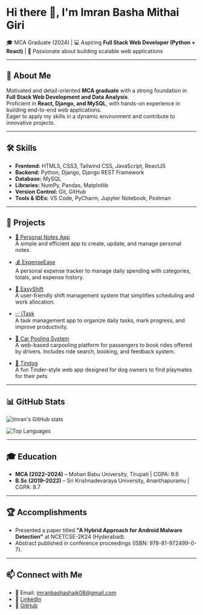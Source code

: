 # Hi there 👋, I'm Imran Basha Mithai Giri  

🎓 MCA Graduate (2024) | 💻 Aspiring **Full Stack Web Developer (Python + React)** | 🌱 Passionate about building scalable web applications  

---

## 🚀 About Me
Motivated and detail-oriented **MCA graduate** with a strong foundation in **Full Stack Web Development and Data Analysis**.  
Proficient in **React, Django, and MySQL**, with hands-on experience in building end-to-end web applications.  
Eager to apply my skills in a dynamic environment and contribute to innovative projects.  

---

## 🛠️ Skills
- **Frontend:** HTML5, CSS3, Tailwind CSS, JavaScript, ReactJS  
- **Backend:** Python, Django, Django REST Framework  
- **Database:** MySQL  
- **Libraries:** NumPy, Pandas, Matplotlib  
- **Version Control:** Git, GitHub  
- **Tools & IDEs:** VS Code, PyCharm, Jupyter Notebook, Postman  

---

## 📌 Projects

- [📝 Personal Notes App](https://github.com/imranbasha8/Personal-Notes-App)  
  A simple and efficient app to create, update, and manage personal notes.  

- [💰 ExpenseEase](https://github.com/imranbasha8/ExpenseEase)  
  A personal expense tracker to manage daily spending with categories, totals, and expense history.  

- [🔄 EasyShift](https://github.com/imranbasha8/EasyShift)  
  A user-friendly shift management system that simplifies scheduling and work allocation.  

- [✅ iTask](https://github.com/imranbasha8/iTask)  
  A task management app to organize daily tasks, mark progress, and improve productivity.  

- [🚗 Car Pooling System](https://github.com/imranbasha8/Car-Pooling-System)  
  A web-based carpooling platform for passengers to book rides offered by drivers. Includes ride search, booking, and feedback system.  

- [🐶 Tindog](https://github.com/imranbasha8/tindog)  
  A fun Tinder-style web app designed for dog owners to find playmates for their pets.  

---
## 📊 GitHub Stats

![Imran's GitHub stats](https://github-readme-stats.vercel.app/api?username=imranbasha8&show_icons=true&theme=radical&cache_seconds=86400)  

![Top Languages](https://github-readme-stats.vercel.app/api/top-langs/?username=imranbasha8&layout=compact&theme=radical&cache_seconds=86400)

---

## 🎓 Education
- **MCA (2022–2024)** – Mohan Babu University, Tirupati | CGPA: 9.6  
- **B.Sc (2019–2022)** – Sri Krishnadevaraya University, Ananthapuramu | CGPA: 8.7  

---

## 🏆 Accomplishments
- Presented a paper titled **"A Hybrid Approach for Android Malware Detection"** at NCETCSE-2K24 (Hyderabad).  
- Abstract published in conference proceedings (ISBN: 978-81-972499-0-7).  

---

## 📫 Connect with Me
- 📧 Email: [imranbashashaik08@gmail.com](mailto:imranbashashaik08@gmail.com)  
- 💼 [LinkedIn](https://linkedin.com/in/imranbasha09/)  
- 🐙 [GitHub](https://github.com/imranbasha8)  
